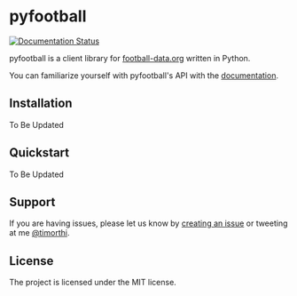 # pyfootball
[![Documentation Status](https://readthedocs.org/projects/pyfootball/badge/?version=latest)](http://pyfootball.readthedocs.io/en/latest/?badge=latest)  

pyfootball is a client library for [football-data.org](http://api.football-data.org/index) written in Python.

You can familiarize yourself with pyfootball's API with the [documentation](https://pyfootball.readthedocs.io).

## Installation
To Be Updated

## Quickstart
To Be Updated

## Support
If you are having issues, please let us know by [creating an issue](https://github.com/xozzo/pyfootball/issues/new) or tweeting at me [@timorthi](https://www.twitter.com/timorthi).

## License
The project is licensed under the MIT license.